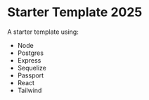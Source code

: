 # Starter Template 2025

A starter template using:
- Node
- Postgres
- Express
- Sequelize
- Passport
- React
- Tailwind

